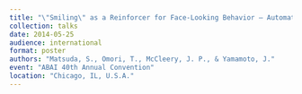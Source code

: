 ```yaml
---
title: "\"Smiling\" as a Reinforcer for Face-Looking Behavior – Automated Reinforcement Using Eye-Tracking Device"
collection: talks
date: 2014-05-25
audience: international
format: poster
authors: "Matsuda, S., Omori, T., McCleery, J. P., & Yamamoto, J."
event: "ABAI 40th Annual Convention"
location: "Chicago, IL, U.S.A."
---
```

